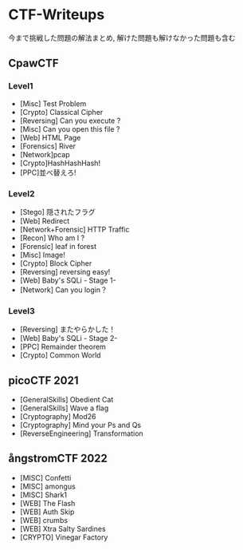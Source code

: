 # CTF-Writeups
今まで挑戦した問題の解法まとめ, 解けた問題も解けなかった問題も含む


## CpawCTF

### Level1
* [Misc] Test Problem
* [Crypto] Classical Cipher
* [Reversing] Can you execute ?
* [Misc] Can you open this file ?
* [Web] HTML Page
* [Forensics] River
* [Network]pcap
* [Crypto]HashHashHash!
* [PPC]並べ替えろ!
### Level2
* [Stego] 隠されたフラグ
* [Web] Redirect
* [Network+Forensic] HTTP Traffic
* [Recon] Who am I ?
* [Forensic] leaf in forest
* [Misc] Image!
* [Crypto] Block Cipher
* [Reversing] reversing easy!
* [Web] Baby's SQLi - Stage 1-
* [Network] Can you login？
### Level3
* [Reversing] またやらかした！
* [Web] Baby's SQLi - Stage 2-
* [PPC] Remainder theorem
* [Crypto] Common World
## picoCTF 2021
* [GeneralSkills] Obedient Cat
* [GeneralSkills] Wave a flag
* [Cryptography] Mod26
* [Cryptography] Mind your Ps and Qs
* [ReverseEngineering] Transformation


## ångstromCTF 2022

* [MISC] Confetti
* [MISC] amongus
* [MISC] Shark1
* [WEB] The Flash
* [WEB] Auth Skip
* [WEB] crumbs
* [WEB] Xtra Salty Sardines
* [CRYPTO] Vinegar Factory
